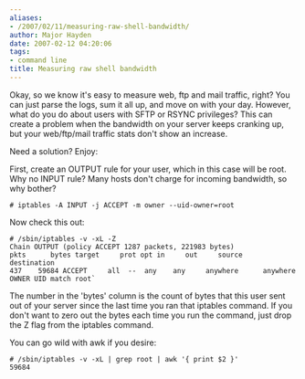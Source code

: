 ```yaml
---
aliases:
- /2007/02/11/measuring-raw-shell-bandwidth/
author: Major Hayden
date: 2007-02-12 04:20:06
tags:
- command line
title: Measuring raw shell bandwidth
---
```


Okay, so we know it's easy to measure web, ftp and mail traffic, right? You can just parse the logs, sum it all up, and move on with your day. However, what do you do about users with SFTP or RSYNC privileges? This can create a problem when the bandwidth on your server keeps cranking up, but your web/ftp/mail traffic stats don't show an increase.

Need a solution? Enjoy:

First, create an OUTPUT rule for your user, which in this case will be root. Why no INPUT rule? Many hosts don't charge for incoming bandwidth, so why bother?

```
# iptables -A INPUT -j ACCEPT -m owner --uid-owner=root
```

Now check this out:

```
# /sbin/iptables -v -xL -Z
Chain OUTPUT (policy ACCEPT 1287 packets, 221983 bytes)
pkts      bytes target     prot opt in     out     source        destination
437    59684 ACCEPT     all  --  any    any     anywhere      anywhere  OWNER UID match root`
```

The number in the 'bytes' column is the count of bytes that this user sent out of your server since the last time you ran that iptables command. If you don't want to zero out the bytes each time you run the command, just drop the Z flag from the iptables command.

You can go wild with awk if you desire:

```
# /sbin/iptables -v -xL | grep root | awk '{ print $2 }'
59684
```